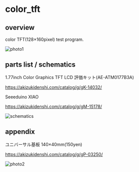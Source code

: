 # color_tft

## overview

color TFT(128×160pixel) test program.

![photo1](https://user-images.githubusercontent.com/5597377/126858125-337e90ba-b827-49cd-85a2-7a220cbab5e5.jpg)

## parts list / schematics

1.77inch Color Graphics TFT LCD 評価キット(AE-ATM0177B3A)

https://akizukidenshi.com/catalog/g/gK-14032/

Seeeduino XIAO

https://akizukidenshi.com/catalog/g/gM-15178/

![schematics](https://user-images.githubusercontent.com/5597377/126858130-0651a19e-adb0-4ece-b0d2-5f415777ef44.png)

## appendix

ユニバーサル基板 140×40mm(150yen)

https://akizukidenshi.com/catalog/g/gP-03250/

![photo2](https://user-images.githubusercontent.com/5597377/126858131-3bb60c60-df49-4f26-9648-1a34f9e3894d.jpg)
